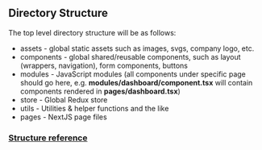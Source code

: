## Directory Structure
The top level directory structure will be as follows:

* assets - global static assets such as images, svgs, company logo, etc.
* components - global shared/reusable components, such as layout (wrappers, navigation), form components, buttons
* modules - JavaScript modules (all components under specific page should go here, e.g. **modules/dashboard/component.tsx** will contain components rendered in **pages/dashboard.tsx**)
* store - Global Redux store
* utils - Utilities & helper functions and the like
* pages - NextJS page files

### [Structure reference](https://www.taniarascia.com/react-architecture-directory-structure)